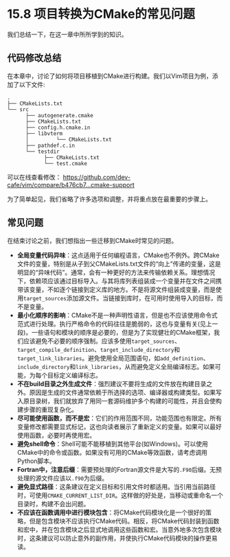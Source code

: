 # 15.8 项目转换为CMake的常见问题

我们总结一下，在这一章中所所学到的知识。

## 代码修改总结

在本章中，讨论了如何将项目移植到CMake进行构建。我们以Vim项目为例，添加了以下文件:

```shell
.
├── CMakeLists.txt
└── src
      ├── autogenerate.cmake
      ├── CMakeLists.txt
      ├── config.h.cmake.in
      ├── libvterm
      │ 		└── CMakeLists.txt
      ├── pathdef.c.in
      └── testdir
            ├── CMakeLists.txt
            └── test.cmake
```

可以在线查看修改： https://github.com/dev-cafe/vim/compare/b476cb7...cmake-support 

为了简单起见，我们省略了许多选项和调整，并将重点放在最重要的步骤上。

## 常见问题

在结束讨论之前，我们想指出一些迁移到CMake时常见的问题。

* **全局变量代码异味**：这点适用于任何编程语言，CMake也不例外。跨CMake文件的变量，特别是从子到父CMakeLists.txt文件的“向上”传递的变量，这是明显的“异味代码”。通常，会有一种更好的方法来传输依赖关系。理想情况下，依赖项应该通过目标导入。与其将库列表组装成一个变量并在文件之间携带该变量，不如逐个链接到定义库的地方。不是将源文件组装成变量，而是使用`target_sources`添加源文件。当链接到库时，在可用时使用导入的目标，而不是变量。
* **最小化顺序的影响**：CMake不是一种声明性语言，但是也不应该使用命令式范式进行处理。执行严格命令的代码往往是脆弱的，这也与变量有关(见上一段)。一些语句和模块的顺序是必要的，但是为了实现健壮的CMake框架，我们应该避免不必要的顺序强制。应该多使用`target_sources`、`target_compile_definition`、`target_include_directory`和`target_link_libraries`。避免使用全局范围语句，如`add_definition`、`include_directory`和`link_libraries`，从而避免定义全局编译标志。如果可能，为每个目标定义编译标志。
* **不在build目录之外生成文件**：强烈建议不要将生成的文件放在构建目录之外。原因是生成的文件通常依赖于所选择的选项、编译器或构建类型。如果写入原目录树，我们就放弃了用同一套源码维护多个构建的可能性，并且会使构建步骤的重现复杂化。
* **尽可能使用函数，而不是宏**：它们的作用范围不同，功能范围也有限定。所有变量修改都需要显式标记，这也向读者展示了重新定义的变量。如果可以最好使用函数，必要时再使用宏。
* **避免shell命令**：Shell可能不能移植到其他平台(如Windows)。可以使用CMake中的命令或函数。如果没有可用的CMake等效函数，请考虑调用Python脚本。
* **Fortran中，注意后缀**：需要预处理的Fortran源文件是大写的` .F90 `后缀。无预处理的源文件应该以`.f90`为后缀。
* **避免显式路径**：这条建议在定义目标和引用文件时都适用。当引用当前路径时，可使用`CMAKE_CURRENT_LIST_DIR`。这样做的好处是，当移动或重命名一个目录时，构建不会出问题。
* **不应该在函数调用中进行模块包含**：将CMake代码模块化是一个很好的策略，但是包含模块不应该执行CMake代码。相反，将CMake代码封装到函数和宏中，并在包含模块之后显式地调用这些函数和宏。当意外地多次包含模块时，这条建议可以防止意外的副作用，并使执行CMake代码模块的操作更易读。

